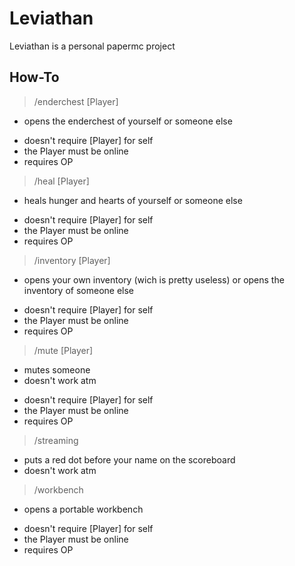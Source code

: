 # Leviathan

Leviathan is a personal papermc project
## How-To
> /enderchest [Player]
* opens the enderchest of yourself or someone else
- doesn't require [Player] for self
- the Player must be online
- requires OP

> /heal [Player]
* heals hunger and hearts of yourself or someone else
- doesn't require [Player] for self
- the Player must be online
- requires OP
> /inventory [Player]
* opens your own inventory (wich is pretty useless) or 
opens the inventory of someone else
- doesn't require [Player] for self
- the Player must be online
- requires OP
> /mute [Player]
* mutes someone
* doesn't work atm
- doesn't require [Player] for self
- the Player must be online
- requires OP
> /streaming
* puts a red dot before your name on the scoreboard
* doesn't work atm
> /workbench
* opens a portable workbench
- doesn't require [Player] for self
- the Player must be online
- requires OP

